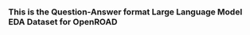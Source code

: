 <h3 align="left">
  This is the Question-Answer format Large Language Model EDA Dataset for OpenROAD 
</h3>

